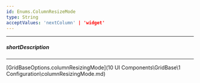 ```yaml
---
id: Enums.ColumnResizeMode
type: String
acceptValues: 'nextColumn' | 'widget'
---
```

---
##### shortDescription
<!-- Description goes here -->

---
<!-- Description goes here -->
[GridBaseOptions.columnResizingMode](10 UI Components\GridBase\1 Configuration\columnResizingMode.md)